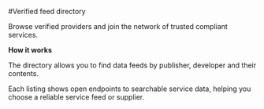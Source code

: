 #Verified feed directory

Browse verified providers and join the network of trusted compliant services.

**How it works**

The directory allows you to find data feeds by publisher, developer and their contents. 

Each listing shows open endpoints to searchable service data, helping you choose a reliable service feed or supplier.
